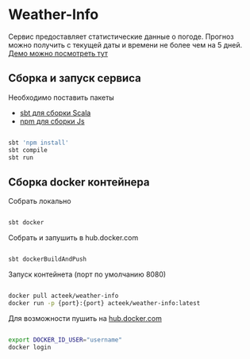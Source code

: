 
# Weather-Info

Сервис предоставляет статистические данные о погоде. 
Прогноз  можно получить с текущей даты и времени не более чем на 5 дней.
[Демо можно посмотреть тут](http://weather-info.tk/) 

## Сборка и запуск сервиса 

Необходимо поставить пакеты 
* [sbt для сборки Scala](http://www.scala-sbt.org/1.0/docs/Setup.html)
* [npm для сборки Js](https://nodejs.org/en/download/package-manager/)


```bash

sbt 'npm install'
sbt compile
sbt run

```


## Cборка docker  контейнера

Собрать локально

```bash

sbt docker

```

Собрать и запушить в hub.docker.com

```bash

sbt dockerBuildAndPush

```

Запуск контейнета (порт по умолчанию 8080)


```bash

docker pull acteek/weather-info
docker run -p {port}:{port} acteek/weather-info:latest

```

Для возможности пушить на [hub.docker.com](https://hub.docker.com/r/acteek/weather-info/)

```bash

export DOCKER_ID_USER="username"
docker login

```

